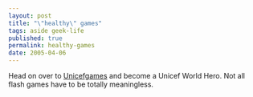 ```yaml
---
layout: post
title: "\"healthy\" games"
tags: aside geek-life
published: true
permalink: healthy-games
date: 2005-04-06
---
```


Head on over to <a href="http://www.unicefgames.com">Unicefgames</a> and become a Unicef World Hero.  Not all flash games have to be totally meaningless.
